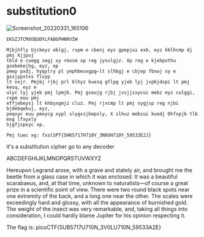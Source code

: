 # substitution0

![Screenshot_20220331_165106](https://user-images.githubusercontent.com/75040566/161071461-3e4e5b9e-ccc3-47e6-ae5e-392ed8c9792f.png)




```
EKSZJTCMXOQUDYLFABGPHNRVIW 

Mjbjhfly Ujcbeyz eblgj, rxpm e cbenj eyz gpepjui exb, eyz kblhcmp dj pmj kjjpuj
tbld e cuegg segj xy rmxsm xp reg jysulgjz. Xp reg e kjehpxthu gsebekejhg, eyz, ep
pmep pxdj, hyqylry pl yephbeuxgpg—lt slhbgj e cbjep fbxwj xy e gsxjypxtxs flxyp
lt nxjr. Pmjbj rjbj prl blhyz kuesq gflpg yjeb lyj jvpbjdxpi lt pmj kesq, eyz e
ulyc lyj yjeb pmj lpmjb. Pmj gseujg rjbj jvsjjzxycui mebz eyz culggi, rxpm euu pmj
effjebeysj lt khbyxgmjz cluz. Pmj rjxcmp lt pmj xygjsp reg njbi bjdebqekuj, eyz,
peqxyc euu pmxycg xypl slygxzjbepxly, X slhuz mebzui kuedj Ohfxpjb tlb mxg lfxyxly
bjgfjspxyc xp.

Pmj tuec xg: fxslSPT{5HK5717H710Y_3N0UH710Y_59533E2J}
```

it's a substitution cipher go to any decoder 

ABCDEFGHIJKLMNOPQRSTUVWXYZ 

Hereupon Legrand arose, with a grave and stately air, and brought me the beetle
from a glass case in which it was enclosed. It was a beautiful scarabaeus, and, at
that time, unknown to naturalists—of course a great prize in a scientific point
of view. There were two round black spots near one extremity of the back, and a
long one near the other. The scales were exceedingly hard and glossy, with all the
appearance of burnished gold. The weight of the insect was very remarkable, and,
taking all things into consideration, I could hardly blame Jupiter for his opinion
respecting it.

The flag is: picoCTF{5UB5717U710N_3V0LU710N_59533A2E}
